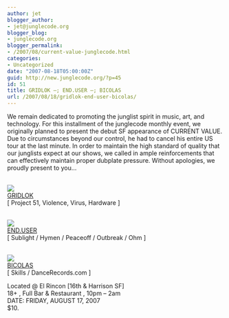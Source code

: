 ```yaml
---
author: jet
blogger_author:
- jet@junglecode.org
blogger_blog:
- junglecode.org
blogger_permalink:
- /2007/08/current-value-junglecode.html
categories:
- Uncategorized
date: "2007-08-18T05:00:00Z"
guid: http://new.junglecode.org/?p=45
id: 51
title: GRIDLOK –; END.USER –; BICOLAS
url: /2007/08/18/gridlok-end-user-bicolas/
---
```


We remain dedicated to promoting the junglist spirit in music, art, and technology. For this installment of the junglecode monthly event, we originally planned to present the debut SF appearance of CURRENT VALUE. Due to circumstances beyond our control, he had to cancel his entire US tour at the last minute. In order to maintain the high standard of quality that our junglists expect at our shows, we called in ample reinforcements that can effectively maintain proper dubplate pressure. Without apologies, we proudly present to you…

[  
![](http://www.junglecode.com/images/blog/myspace_gridlok_2.jpg)  
<font size="size=24">GRIDLOK</font>](http://www.myspace.com/gridlokp51)  
\[ Project 51, Violence, Virus, Hardware \]

[  
![](http://www.junglecode.com/images/blog/myspace_enduser.jpg)  
<font size="size=24">END.USER</font>](http://www.myspace.com/enduser)  
\[ Sublight / Hymen / Peaceoff / Outbreak / Ohm \]

[  
![](http://www.junglecode.com/images/blog/myspace_bicolas.jpg)  
<font size="size=24">BICOLAS</font>](http://www.dancerecords.com)  
\[ Skills / DanceRecords.com \]

Located @ El Rincon \[16th & Harrison SF\]  
18+ , Full Bar & Restaurant , 10pm – 2am  
DATE: FRIDAY, AUGUST 17, 2007  
$10.